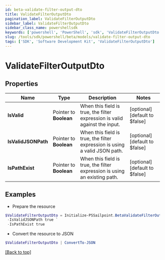 ```yaml
---
id: beta-validate-filter-output-dto
title: ValidateFilterOutputDto
pagination_label: ValidateFilterOutputDto
sidebar_label: ValidateFilterOutputDto
sidebar_class_name: powershellsdk
keywords: ['powershell', 'PowerShell', 'sdk', 'ValidateFilterOutputDto'] 
slug: /tools/sdk/powershell/beta/models/validate-filter-output-dto
tags: ['SDK', 'Software Development Kit', 'ValidateFilterOutputDto']
---
```



# ValidateFilterOutputDto

## Properties

Name | Type | Description | Notes
------------ | ------------- | ------------- | -------------
**IsValid** |  Pointer to **Boolean** | When this field is true, the filter expression is valid against the input. | [optional] [default to $false]
**IsValidJSONPath** |  Pointer to **Boolean** | When this field is true, the filter expression is using a valid JSON path. | [optional] [default to $false]
**IsPathExist** |  Pointer to **Boolean** | When this field is true, the filter expression is using an existing path. | [optional] [default to $false]

## Examples

- Prepare the resource
```powershell
$ValidateFilterOutputDto = Initialize-PSSailpoint.BetaValidateFilterOutputDto  -IsValid true `
 -IsValidJSONPath true `
 -IsPathExist true
```

- Convert the resource to JSON
```powershell
$ValidateFilterOutputDto | ConvertTo-JSON
```


[[Back to top]](#) 

